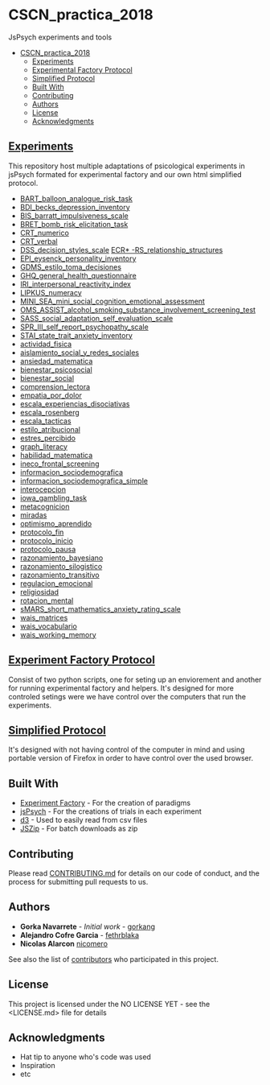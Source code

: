 # CSCN_practica_2018

JsPsych experiments and tools

<!-- TOC depthFrom:1 depthTo:2 withLinks:1 updateOnSave:1 orderedList:0 -->

 - [CSCN_practica_2018](#cscnpractica2018)
	 - [Experiments](#experiments)
	 - [Experimental Factory Protocol](#experiment-factory)
	 - [Simplified Protocol](#simplified-protocol)
	 - [Built With](#built-with)
	 - [Contributing](#contributing)
	 - [Authors](#authors)
	 - [License](#license)
	 - [Acknowledgments](#acknowledgments)

<!-- /TOC -->

## [Experiments](./pruebas_individuales)

This repository host multiple adaptations of psicological experiments in jsPsych formated for experimental factory and our own html simplified protocol.

* [BART_balloon_analogue_risk_task](./pruebas_individuales/BART_balloon_analogue_risk_task)
* [BDI_becks_depression_inventory](./pruebas_individuales/BDI_becks_depression_inventory)
* [BIS_barratt_impulsiveness_scale](./pruebas_individuales/BIS_barratt_impulsiveness_scale)
* [BRET_bomb_risk_elicitation_task](./pruebas_individuales/BRET_bomb_risk_elicitation_task)
* [CRT_numerico](./pruebas_individuales/CRT_numerico)
* [CRT_verbal](./pruebas_individuales/CRT_verbal)
* [DSS_decision_styles_scale](./pruebas_individuales/DSS_decision_styles_scale)
[ECR* -RS_relationship_structures](./pruebas_individuales/ECR-RS_relationship_structures)
* [EPI_eysenck_personality_inventory](./pruebas_individuales/EPI_eysenck_personality_inventory)
* [GDMS_estilo_toma_decisiones](./pruebas_individuales/GDMS_estilo_toma_decisiones)
* [GHQ_general_health_questionnaire](./pruebas_individuales/GHQ_general_health_questionnaire)
* [IRI_interpersonal_reactivity_index](./pruebas_individuales/IRI_interpersonal_reactivity_index)
* [LIPKUS_numeracy](./pruebas_individuales/LIPKUS_numeracy)
* [MINI_SEA_mini_social_cognition_emotional_assessment](./pruebas_individuales/MINI_SEA_mini_social_cognition_emotional_assessment)
* [OMS_ASSIST_alcohol_smoking_substance_involvement_screening_test](./pruebas_individuales/OMS_ASSIST_alcohol_smoking_substance_involvement_screening_test)
* [SASS_social_adaptation_self_evaluation_scale](./pruebas_individuales/SASS_social_adaptation_self_evaluation_scale)
* [SPR_III_self_report_psychopathy_scale](./pruebas_individuales/SPR_III_self_report_psychopathy_scale)
* [STAI_state_trait_anxiety_inventory](./pruebas_individuales/STAI_state_trait_anxiety_inventory)
* [actividad_fisica](./pruebas_individuales/actividad_fisica)
* [aislamiento_social_y_redes_sociales](./pruebas_individuales/aislamiento_social_y_redes_sociales)
* [ansiedad_matematica](./pruebas_individuales/ansiedad_matematica)
* [bienestar_psicosocial](./pruebas_individuales/bienestar_psicosocial)
* [bienestar_social](./pruebas_individuales/bienestar_social)
* [comprension_lectora](./pruebas_individuales/comprension_lectora)
* [empatia_por_dolor](./pruebas_individuales/empatia_por_dolor)
* [escala_experiencias_disociativas](./pruebas_individuales/cala_experiencias_disociativas)
* [escala_rosenberg](./pruebas_individuales/cala_rosenberg)
* [escala_tacticas](./pruebas_individuales/cala_tacticas)
* [estilo_atribucional](./pruebas_individuales/tilo_atribucional)
* [estres_percibido](./pruebas_individuales/tres_percibido)
* [graph_literacy](./pruebas_individuales/graph_literacy)
* [habilidad_matematica](./pruebas_individuales/habilidad_matematica)
* [ineco_frontal_screening](./pruebas_individuales/ineco_frontal_screening)
* [informacion_sociodemografica](./pruebas_individuales/informacion_sociodemografica)
* [informacion_sociodemografica_simple](./pruebas_individuales/informacion_sociodemografica_simple)
* [interocepcion](./pruebas_individuales/interocepcion)
* [iowa_gambling_task](./pruebas_individuales/iowa_gambling_task)
* [metacognicion](./pruebas_individuales/metacognicion)
* [miradas](./pruebas_individuales/miradas)
* [optimismo_aprendido](./pruebas_individuales/optimismo_aprendido)
* [protocolo_fin](./pruebas_individuales/protocolo_fin)
* [protocolo_inicio](./pruebas_individuales/protocolo_inicio)
* [protocolo_pausa](./pruebas_individuales/protocolo_pausa)
* [razonamiento_bayesiano](./pruebas_individuales/razonamiento_bayesiano)
* [razonamiento_silogistico](./pruebas_individuales/razonamiento_silogistico)
* [razonamiento_transitivo](./pruebas_individuales/razonamiento_transitivo)
* [regulacion_emocional](./pruebas_individuales/regulacion_emocional)
* [religiosidad](./pruebas_individuales/religiosidad)
* [rotacion_mental](./pruebas_individuales/rotacion_mental)
* [sMARS_short_mathematics_anxiety_rating_scale](./pruebas_individuales/MARS_short_mathematics_anxiety_rating_scale)
* [wais_matrices](./pruebas_individuales/wais_matrices)
* [wais_vocabulario](./pruebas_individuales/wais_vocabulario)
* [wais_working_memory](./pruebas_individuales/wais_working_memory)

## [Experiment Factory Protocol](./protocolo_experiment_factory)

Consist of two python scripts, one for seting up an enviorement and another for running experimental factory and helpers. It's designed for more controled setings were we have control over the computers that run the experiments.

## [Simplified Protocol](./protocolo_simplificado)

It's designed with not having control of the computer in mind and using portable version of Firefox in order to have control over the used browser.

## Built With

- [Experiment Factory](https://expfactory.github.io/expfactory/) - For the creation of paradigms
- [jsPsych](http://www.jspsych.org/) - For the creations of trials in each experiment
- [d3](https://d3js.org/) - Used to easily read from csv files
- [JSZip](https://github.com/Stuk/jszip) - For batch downloads as zip

## Contributing

Please read [CONTRIBUTING.md](https://gist.github.com/PurpleBooth/b24679402957c63ec426) for details on our code of conduct, and the process for submitting pull requests to us.

## Authors

- **Gorka Navarrete** - _Initial work_ - [gorkang](https://github.com/gorkang)
- **Alejandro Cofre Garcia** - [fethrblaka](https://github.com/fethrblaka)
- **Nicolas Alarcon** [nicomero](https://github.com/nicomero)

See also the list of [contributors](https://github.com/gorkang/CSCN_practica_2018/graphs/contributors) who participated in this project.

## License

This project is licensed under the NO LICENSE YET - see the <LICENSE.md> file for details

## Acknowledgments

- Hat tip to anyone who's code was used
- Inspiration
- etc
